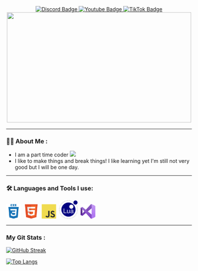 <div id="badges" align="center">
  <a href="https://discord.gg/zgUabBSxP7">
    <img src="https://img.shields.io/badge/Discord-blue?style=for-the-badge&logo=discord&logoColor=black" alt="Discord Badge"/>
  </a>
  <a href="https://www.youtube.com/channel/UCEOOSC1vifdtkt1FzArsoiQ">
    <img src="https://img.shields.io/badge/YouTube-red?style=for-the-badge&logo=youtube&logoColor=white" alt="Youtube Badge"/>
  </a>
  <a href="https://www.tiktok.com/@vlxve.ggs">
    <img src="https://img.shields.io/badge/TikTok-black?style=for-the-badge&logo=tiktok&logoColor=red" alt="TikTok Badge"/>
  </a>
</div>

<div align="center">
  <img src="https://media.giphy.com/media/dWesBcTLavkZuG35MI/giphy.gif" width="500" height="300"/>
</div>

---

### :man_technologist: About Me :

- I am a part time coder <img src="https://media.giphy.com/media/WUlplcMpOCEmTGBtBW/giphy.gif" width="30">
- I like to make things and break things! I like learning yet I'm still not very good but I will be one day.

---

### :hammer_and_wrench: Languages and Tools I use:
 <img src="https://github.com/devicons/devicon/blob/master/icons/css3/css3-plain-wordmark.svg"  title="CSS3" alt="CSS" width="40" height="40"/>&nbsp;
  <img src="https://github.com/devicons/devicon/blob/master/icons/html5/html5-original.svg" title="HTML5" alt="HTML" width="40" height="40"/>&nbsp;
  <img src="https://github.com/devicons/devicon/blob/master/icons/javascript/javascript-original.svg" title="JavaScript" alt="JavaScript" width="40" height="40"/>&nbsp;
  <img src="https://github.com/devicons/devicon/blob/master/icons/lua/lua-original.svg" title="LUA" alt="LUA" width="50" height="50"/>&nbsp;
   <img src="https://github.com/devicons/devicon/blob/master/icons/visualstudio/visualstudio-original.svg" title="Visual Studio Code" alt="Visual Studio Code" width="40" height="40"/>&nbsp;


---
###  My Git Stats :

[![GitHub Streak](http://github-readme-streak-stats.herokuapp.com?user=vLxve&theme=dark&background=000000)](https://git.io/streak-stats)

[![Top Langs](https://github-readme-stats.vercel.app/api/top-langs/?username=vLxve&layout=compact&theme=vision-friendly-dark)](https://github.com/anuraghazra/github-readme-stats)
